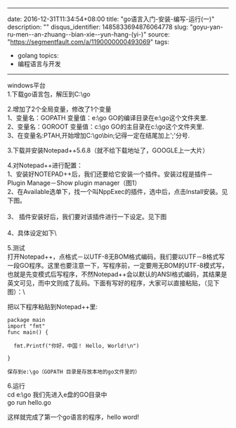 
---
date: 2016-12-31T11:34:54+08:00
title: "go语言入门-安装-编写-运行(一)"
description: ""
disqus_identifier: 1485833694876064778
slug: "goyu-yan-ru-men--an-zhuang--bian-xie--yun-hang-(yi-)"
source: "https://segmentfault.com/a/1190000000493069"
tags: 
- golang 
topics:
- 编程语言与开发
---

windows平台\
1.下载go语言包，解压到C:\\go

2.增加了2个全局变量，修改了1个变量\
1、变量名：GOPATH 变量值：e:\\go GO的编译目录在e:\\go这个文件夹里.\
2、变量名：GOROOT 变量值：c:\\go GO的主目录在c:\\go这个文件夹里.\
3、在变量名:PTAH,开始增加C:\\go\\bin;记得一定在结尾加上';'分号.

3.下载并安装Notepad++5.6.8（就不给下载地址了，GOOGLE上一大片）

4.对Notepad++进行配置：\
1、安装好NOTEPAD++后，我们还要给它安装一个插件。安装过程是插件－Plugin
Manage－Show plugin manager（图1）\
2、在Available选单下，找一个叫NppExec的插件，选中后，点击Install安装。见下图。\
\
3、 插件安装好后，我们要对该插件进行一下设定。见下图\
\
4、具体设定如下\

5.测试\
打开Notepad++，点格式－以UTF-8无BOM格式编码，我们要以UTF－8格式写一段GO程序。这里也要注意一下，写程序前，一定要用无BOM的UTF-8模式写，也就是先变模式后写程序，不然Notepad++会以默认的ANSI格式编码，其结果是英文可见，而中文则成了乱码。下面有写好的程序，大家可以直接粘贴，（见下图）：\

把以下程序粘贴到Notepad++里:

    package main   
    import "fmt"  
    func main() {   

      fmt.Printf("你好，中国！ Hello, World!\n")   

    }  

    保存到e:\go（GOPATH 目录是存放本地的go文件里的）

6.运行\
cd e:\\go 我们先进入e盘的GO目录中\
go run hello.go

这样就完成了第一个go语言的程序，hello word!

